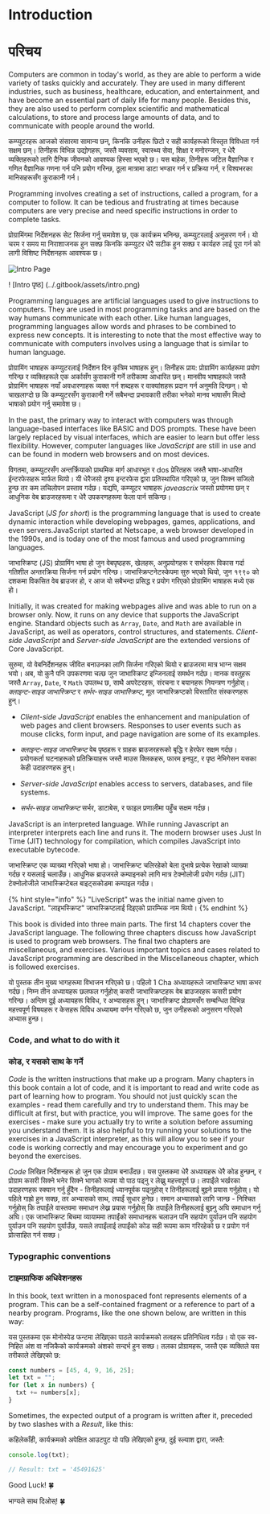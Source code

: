 # Introduction

# परिचय

Computers are common in today's world, as they are able to perform a wide variety of tasks quickly and accurately. They are used in many different industries, such as business, healthcare, education, and entertainment, and have become an essential part of daily life for many people. Besides this, they are also used to perform complex scientific and mathematical calculations, to store and process large amounts of data, and to communicate with people around the world.

कम्प्युटरहरू आजको संसारमा सामान्य छन्, किनकि उनीहरू छिटो र सही कार्यहरूको विस्तृत विविधता गर्न सक्षम छन्। तिनीहरू विभिन्न उद्योगहरू, जस्तै व्यवसाय, स्वास्थ्य सेवा, शिक्षा र मनोरन्जन, र धेरै व्यक्तिहरूको लागि दैनिक जीवनको आवश्यक हिस्सा भएको छ। यस बाहेक, तिनीहरू जटिल वैज्ञानिक र गणित वैज्ञानिक गणना गर्न पनि प्रयोग गरिन्छ, ठूला मात्रामा डाटा भण्डार गर्न र प्रक्रिया गर्न, र विश्वभरका मानिसहरूसँग कुराकानी गर्न।

Programming involves creating a set of instructions, called a program, for a computer to follow. It can be tedious and frustrating at times because computers are very precise and need specific instructions in order to complete tasks.

प्रोग्रामिंगमा निर्देशनहरू सेट सिर्जना गर्नु समावेश छ, एक कार्यक्रम भनिन्छ, कम्प्युटरलाई अनुसरण गर्न। यो चरम र समय मा निराशाजनक हुन सक्छ किनकि कम्प्युटर धेरै सटीक हुन सक्छ र कार्यहरु लाई पूरा गर्न को लागी विशिष्ट निर्देशनहरू आवश्यक छ।

![Intro Page](../.gitbook/assets/intro.png)

! [Intro पृष्ठ] (../.gitbook/assets/intro.png)

Programming languages are artificial languages used to give instructions to computers. They are used in most programming tasks and are based on the way humans communicate with each other. Like human languages, programming languages allow words and phrases to be combined to express new concepts. It is interesting to note that the most effective way to communicate with computers involves using a language that is similar to human language.

प्रोग्रामिंग भाषाहरू कम्प्युटरलाई निर्देशन दिन कृत्रिम भाषाहरू हुन्। तिनीहरू प्राय: प्रोग्रामिंग कार्यहरूमा प्रयोग गरिन्छ र व्यक्तिहरूले एक अर्कासँग कुराकानी गर्ने तरीकामा आधारित छन्। मानवीय भाषाहरूले जस्तै प्रोग्रामिंग भाषाहरू नयाँ अवधारणाहरू व्यक्त गर्न शब्दहरू र वाक्यांशहरू प्रदान गर्न अनुमति दिन्छन्। यो चाखलाग्दो छ कि कम्प्युटरसँग कुराकानी गर्ने सबैभन्दा प्रभावकारी तरीका भनेको मानव भाषासँग मिल्दो भाषाको प्रयोग गर्नु समावेश छ।

In the past, the primary way to interact with computers was through language-based interfaces like BASIC and DOS prompts. These have been largely replaced by visual interfaces, which are easier to learn but offer less flexibility. However, computer languages like _JavaScript_ are still in use and can be found in modern web browsers and on most devices.

विगतमा, कम्प्युटरसँग अन्तर्क्रियाको प्राथमिक मार्ग आधारभूत र dos प्रेरितहरू जस्तै भाषा-आधारित ईन्टरफेसहरू मार्फत थियो। यी धेरैजसो दृश्य इन्टरफेस द्वारा प्रतिस्थापित गरिएको छ, जुन सिक्न सजिलो हुन्छ तर कम लचिलोपन प्रस्ताव गर्दछ। यद्यपि, कम्प्यूटर भाषाहरू _javeascrix_ जस्तो प्रयोगमा छन् र आधुनिक वेब ब्राउजरहरूमा र धेरै उपकरणहरूमा फेला पार्न सकिन्छ।

JavaScript (_JS for short_) is the programming language that is used to create dynamic interaction while developing webpages, games, applications, and even servers.JavaScript started at Netscape, a web browser developed in the 1990s, and is today one of the most famous and used programming languages.

जाभास्क्रिप्ट (JS) प्रोग्रामिंग भाषा हो जुन वेबपृष्ठहरू, खेलहरू, अनुप्रयोगहरू र सर्भरहरू विकास गर्दा गतिशील अन्तरक्रिया सिर्जना गर्न प्रयोग गरिन्छ। जाभास्क्रिप्टनेटस्केपमा सुरु भएको थियो, जुन १९९० को दशकमा विकसित वेब ब्राउजर हो, र आज यो सबैभन्दा प्रसिद्ध र प्रयोग गरिएको प्रोग्रामिंग भाषाहरू मध्ये एक हो।

Initially, it was created for making webpages alive and was able to run on a browser only. Now, it runs on any device that supports the JavaScript engine. Standard objects such as `Array`, `Date`, and `Math` are available in JavaScript, as well as operators, control structures, and statements. _Client-side JavaScript_ and _Server-side JavaScript_ are the extended versions of Core JavaScript.

सुरुमा, यो वेबनिर्देशनहरू जीवित बनाउनका लागि सिर्जना गरिएको थियो र ब्राउजरमा मात्र भाग्न सक्षम भयो। अब, यो कुनै पनि उपकरणमा चल्छ जुन जाभास्क्रिप्ट इन्जिनलाई समर्थन गर्दछ। मानक वस्तुहरू जस्तै `Array`, `Date`, र `Math` उपलब्ध छ, साथै अपरेटरहरू, संरचना र बयानहरू नियन्त्रण गर्नुहोस्। _क्लाइन्ट-साइड जाभास्क्रिप्ट_ र _सर्भर-साइड जाभास्क्रिप्ट_, मूल जाभास्क्रिप्टको विस्तारित संस्करणहरू हुन्।

* _Client-side JavaScript_ enables the enhancement and manipulation of web pages and client browsers. Responses to user events such as mouse clicks, form input, and page navigation are some of its examples.

* _क्लाइन्ट-साइड जाभास्क्रिप्ट_ वेब पृष्ठहरू र ग्राहक ब्राउजरहरूको बृद्धि र हेरफेर सक्षम गर्दछ। प्रयोगकर्ता घटनाहरूको प्रतिक्रियाहरू जस्तै माउस क्लिकहरू, फारम इनपुट, र पृष्ठ नेभिगेसन यसका केही उदाहरणहरू हुन्।
* _Server-side JavaScript_ enables access to servers, databases, and file systems.

* _सर्भर-साइड जाभास्क्रिप्ट_ सर्भर, डाटाबेस, र फाइल प्रणालीमा पहुँच सक्षम गर्दछ।

JavaScript is an interpreted language. While running Javascript an interpreter interprets each line and runs it. The modern browser uses Just In Time (JIT) technology for compilation, which compiles JavaScript into executable bytecode.

जाभास्क्रिप्ट एक व्याख्या गरिएको भाषा हो। जाभास्क्रिप्ट चलिरहेको बेला दुभाषे प्रत्येक रेखाको व्याख्या गर्दछ र यसलाई चलाउँछ। आधुनिक ब्राउजरले कम्पाइनको लागि मात्र टेक्नोलोजी प्रयोग गर्दछ (JIT) टेक्नोलोजीले जाभास्क्रिप्टेबल बाइट्सकोडमा कम्पाइल गर्दछ।

{% hint style="info" %}
"LiveScript" was the initial name given to JavaScript.
"लाइभस्क्रिप्ट" जाभास्क्रिप्टलाई दिइएको प्रारम्भिक नाम थियो।
{% endhint %}

This book is divided into three main parts. The first 14 chapters cover the JavaScript language. The following three chapters discuss how JavaScript is used to program web browsers. The final two chapters are miscellaneous, and exercises. Various important topics and cases related to JavaScript programming are described in the Miscellaneous chapter, which is followed exercises.

यो पुस्तक तीन मुख्य भागहरूमा विभाजन गरिएको छ। पहिलो 1 Cha अध्यायहरूले जाभास्क्रिप्ट भाषा कभर गर्दछ। निम्न तीन अध्यायहरू छलफल गर्नुहोस् कसरी जाभास्क्रिप्टहरू वेब ब्राउजरहरू कसरी प्रयोग गरिन्छ। अन्तिम दुई अध्यायहरू विविध, र अभ्यासहरू हुन्। जाभास्क्रिप्ट प्रोग्रामसँग सम्बन्धित विभिन्न महत्त्वपूर्ण विषयहरू र केसहरू विविध अध्यायमा वर्णन गरिएको छ, जुन उनीहरूको अनुसरण गरिएको अभ्यास हुन्छ।

### Code, and what to do with it

### कोड, र यसको साथ के गर्ने

_Code_ is the written instructions that make up a program. Many chapters in this book contain a lot of code, and it is important to read and write code as part of learning how to program. You should not just quickly scan the examples - read them carefully and try to understand them. This may be difficult at first, but with practice, you will improve. The same goes for the exercises - make sure you actually try to write a solution before assuming you understand them. It is also helpful to try running your solutions to the exercises in a JavaScript interpreter, as this will allow you to see if your code is working correctly and may encourage you to experiment and go beyond the exercises.

_Code_ लिखित निर्देशनहरू हो जुन एक प्रोग्राम बनाउँदछ। यस पुस्तकमा धेरै अध्यायहरू धेरै कोड हुन्छन्, र प्रोग्राम कसरी सिक्ने भनेर सिक्ने भागको रूपमा यो पाठ पढ्नु र लेख्नु महत्त्वपूर्ण छ। तपाईंले भर्खरका उदाहरणहरू स्क्यान गर्नु हुँदैन - तिनीहरूलाई ध्यानपूर्वक पढ्नुहोस् र तिनीहरूलाई बुझ्ने प्रयास गर्नुहोस्। यो पहिले गाह्रो हुन सक्छ, तर अभ्यासको साथ, तपाईं सुधार हुनेछ। समान अभ्यासको लागि जान्छ - निश्चित गर्नुहोस् कि तपाईंले वास्तवमा समाधान लेख्न प्रयास गर्नुहोस् कि तपाईंले तिनीहरूलाई बुझ्नु अघि समाधान गर्नु अघि। एक जाभास्क्रिप्ट बिचमा व्यायाममा तपाईंको समाधानहरू चलाउन पनि सहयोग पुर्याउन पनि सहयोग पुर्याउन पनि सहयोग पुर्याउँछ, यसले तपाईंलाई तपाईंको कोड सही रूपमा काम गरिरहेको छ र प्रयोग गर्न प्रोत्साहित गर्न सक्छ।

### Typographic conventions

### टाइमग्राफिक अधिवेशनहरू

In this book, text written in a monospaced font represents elements of a program. This can be a self-contained fragment or a reference to part of a nearby program. Programs, like the one shown below, are written in this way:

यस पुस्तकमा एक मोनोस्पेड फन्टमा लेखिएका पाठले कार्यक्रमको तत्वहरू प्रतिनिधित्व गर्दछ। यो एक स्व-निहित अंश वा नजिकैको कार्यक्रमको अंशको सन्दर्भ हुन सक्छ। तलका प्रोग्रामहरू, जस्तै एक व्यक्तिले यस तरीकाले लेखिएको छ:

```javascript
const numbers = [45, 4, 9, 16, 25];
let txt = "";
for (let x in numbers) {
  txt += numbers[x];
}
```

Sometimes, the expected output of a program is written after it, preceded by two slashes with a _Result_, like this:

कहिलेकाँही, कार्यक्रमको अपेक्षित आउटपुट यो पछि लेखिएको हुन्छ, दुई स्ल्याश द्वारा, जस्तै:

```javascript
console.log(txt);

// Result: txt = '45491625'
```

Good Luck! 🍀

भाग्यले साथ दिओस्! 🍀
